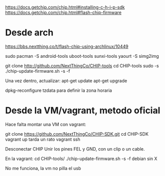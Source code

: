 https://docs.getchip.com/chip.html#installing-c-h-i-p-sdk
https://docs.getchip.com/chip.html#flash-chip-firmware


# Desde arch
https://bbs.nextthing.co/t/flash-chip-using-archlinux/10449


sudo pacman -S android-tools uboot-tools sunxi-tools
yaourt -S simg2img

git clone http://github.com/NextThingCo/CHIP-tools
cd CHIP-tools
sudo -s
./chip-update-firmware.sh -s -f

Una vez dentro, actualizar:
apt-get update
apt-get upgrade

dpkg-reconfigure tzdata
  para definir la zona horaria




# Desde la VM/vagrant, metodo oficial
Hace falta montar una VM con vagrant:

git clone https://github.com/NextThingCo/CHIP-SDK.git
cd CHIP-SDK
vagrant up
  tarda un rato
vagrant ssh

Desconectar CHIP
Unir los pines FEL y GND, con un clip o un cable.

En la vagrant:
cd CHIP-tools/
./chip-update-firmware.sh -s -f
  debian sin X

No me funciona, la vm no pilla el usb
